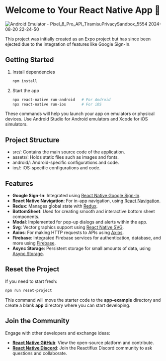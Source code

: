 # Welcome to Your React Native App 👋

![Android Emulator - Pixel_8_Pro_API_TiramisuPrivacySandbox_5554 2024-08-20 22-24-50](https://github.com/user-attachments/assets/d1c8d9a5-80b5-49ac-b8a6-efbc5737452d)


This project was initially created as an Expo project but has since been ejected due to the integration of features like Google Sign-In.

## Getting Started

1. Install dependencies

   ```bash
   npm install
   ```

2. Start the app

   ```bash
   npx react-native run-android   # For Android
   npx react-native run-ios       # For iOS
   ```
These commands will help you launch your app on emulators or physical devices. Use Android Studio for Android emulators and Xcode for iOS simulators.

## Project Structure

- src/: Contains the main source code of the application.
- assets/: Holds static files such as images and fonts.
- android/: Android-specific configurations and code.
- ios/: iOS-specific configurations and code.

## Features

- **Google Sign-In**: Integrated using [React Native Google Sign-In](https://github.com/react-native-google-signin/google-signin).
- **React Native Navigation**: For in-app navigation, using [React Navigation](https://reactnavigation.org/).
- **Redux**: Manages global state with [Redux](https://redux.js.org/).
- **BottomSheet**: Used for creating smooth and interactive bottom sheet components.
- **Modal**: Implemented for pop-up dialogs and alerts within the app.
- **Svg**: Vector graphics support using [React Native SVG](https://github.com/react-native-svg/react-native-svg).
- **Axios**: For making HTTP requests to APIs using [Axios](https://axios-http.com/docs/intro).
- **Firebase**: Integrated Firebase services for authentication, database, and more using [Firebase](https://firebase.google.com/docs).
- **Async Storage**: Persistent storage for small amounts of data, using [Async Storage](https://react-native-async-storage.github.io/async-storage/).


## Reset the Project

If you need to start fresh:

```bash
npm run reset-project
```

This command will move the starter code to the **app-example** directory and create a blank **app** directory where you can start developing.

## Join the Community

Engage with other developers and exchange ideas:

- **[React Native GitHub](https://github.com/facebook/react-native)**: View the open-source platform and contribute.
- **[React Native Discord](https://discord.com/invite/reactiflux)**: Join the Reactiflux Discord community to ask questions and collaborate.

